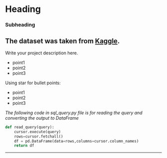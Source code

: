 # Heading
### Subheading
The dataset was taken from [Kaggle](https://www.kaggle.com/datasets/trainingdatapro/bald-women).
---
Write your project description here.
- point1
- point2
- point3

Using star for bullet points:
* point1
* point2
* point3
  
_The following code in sql_query.py file is for reading the query and converting the output to DataFrame_
```python
def read_query(query):
    cursor.execute(query)
    rows=cursor.fetchall()
    df = pd.DataFrame(data=rows,columns=cursor.column_names)
    return df
```

***
